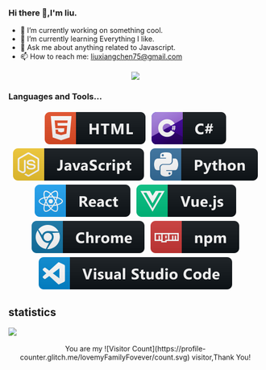 
### Hi there 👋,I'm liu.

- 🔭 I’m currently working on something cool.
- 🌱 I’m currently learning Everything I like.
- 💬 Ask me about anything related to Javascript.
- 📫 How to reach me: liuxiangchen75@gmail.com

<p align="center">
  <img align="center" src="https://github-readme-stats.vercel.app/api/top-langs/?username=lovemyFamilyFovever&layout=compact&theme=tokyonight" />
</p>

### Languages and Tools...

<p align="center">
  <!-- For more icons please follow  https://github.com/MikeCodesDotNET/ColoredBadges -->
  <img src="https://raw.githubusercontent.com/8bithemant/8bithemant/master/svg/dev/languages/html.svg" alt="html" style="vertical-align:top; margin:4px">    
  <img src="https://raw.githubusercontent.com/8bithemant/8bithemant/master/svg/dev/languages/csharp.svg" alt="csharp" style="vertical-align:top; margin:4px">
  <img src="https://raw.githubusercontent.com/8bithemant/8bithemant/master/svg/dev/languages/js.svg" alt="js" style="vertical-align:top; margin:4px">
  <img src="https://raw.githubusercontent.com/8bithemant/8bithemant/master/svg/dev/languages/python.svg" alt="python" style="vertical-align:top; margin:4px">
  <img src="https://raw.githubusercontent.com/8bithemant/8bithemant/master/svg/dev/frameworks/react.svg" alt="react" style="vertical-align:top; margin:4px">
  <img src="https://raw.githubusercontent.com/8bithemant/8bithemant/master/svg/dev/frameworks/vue.svg" alt="vue" style="vertical-align:top; margin:4px">
  <img src="https://raw.githubusercontent.com/8bithemant/8bithemant/master/svg/dev/misc/chrome.svg" alt="chrome" style="vertical-align:top; margin:4px">
  <img src="https://raw.githubusercontent.com/8bithemant/8bithemant/master/svg/dev/services/npm.svg" alt="npm" style="vertical-align:top; margin:4px">
  <img src="https://raw.githubusercontent.com/8bithemant/8bithemant/master/svg/dev/tools/visualstudio_code.svg" alt="vscode" style="vertical-align:top; margin:4px">
</p>

## statistics

[![](https://github-readme-activity-graph.vercel.app/graph?username=lovemyFamilyFovever&custom_title=study_record&hide_border=true&theme=github)](https://github.com/lovemyFamilyFovever/github-readme-activity-graph)
<p align="center">
You are my ![Visitor Count](https://profile-counter.glitch.me/lovemyFamilyFovever/count.svg) visitor,Thank You! 
</p>
